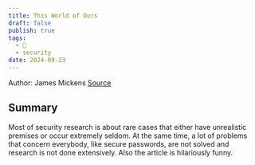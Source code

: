 ```yaml
---
title: This World of Ours
draft: false
publish: true
tags:
  - 📖
  - security
date: 2024-09-23
---
```

Author: James Mickens
[Source](https://www.usenix.org/system/files/1401_08-12_mickens.pdf?utm_source=substack&utm_medium=email)

## Summary 

Most of security research is about rare cases that either have unrealistic premises or occur extremely seldom. At the same time, a lot of problems that concern everybody, like secure passwords, are not solved and research is not done extensively. Also the article is hilariously funny.